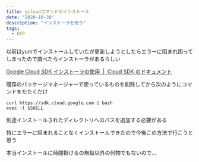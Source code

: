 ```yaml
---
title: gcloudコマンドのインストール
date: "2020-10-30"
description: "インストーラを使う"
tags:
  - GCP
---
```


以前はyumでインストールしていたが更新しようとしたらエラーに阻まれ困ってしまったので調べたらインストーラがあるらしい

[Google Cloud SDK インストーラの使用  |  Cloud SDK のドキュメント](https://cloud.google.com/sdk/docs/downloads-interactive?hl=ja)

既存のパッケージマネージャーで使っているものを削除してから次のようにコマンドをたたくだけ

```shell
curl https://sdk.cloud.google.com | bash
exec -l $SHELL
```

別途インストールされたディレクトリへのパスを追加する必要がある

<!-- textlint-disable ja-technical-writing/ja-no-weak-phrase -->
特にエラーに阻まれることなくインストールできたので今後この方法で行こうと思う
<!-- textlint-enable ja-technical-writing/ja-no-weak-phrase -->

本当インストールに時間掛けるの無駄以外の何物でもないので…